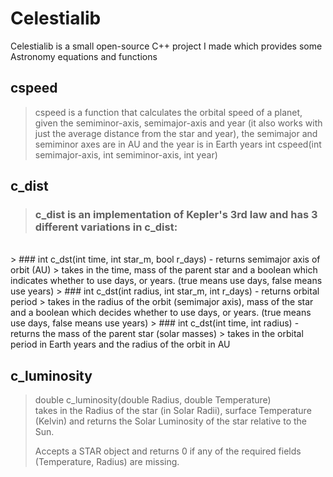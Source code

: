 # Celestialib
 Celestialib is a small open-source C++ project I made 
 which provides some Astronomy equations and functions

 ## cspeed 
> cspeed is a function that calculates the orbital speed of a planet, given the semiminor-axis, semimajor-axis and year (it also works with just the average distance from the star and year), the semimajor and semiminor axes are in AU and the year is in Earth years
> int cspeed(int semimajor-axis, int semiminor-axis, int year) 


 ## c_dist
> ### c_dist is an implementation of Kepler's 3rd law and has 3 different variations in c_dist:
<br>
>
### int c_dst(int time, int star_m, bool r_days) - returns semimajor axis of orbit (AU)
> takes in the time, mass of the parent star and a boolean which indicates whether to use days, or years. (true means use days, false means use years)
>
### int c_dst(int radius, int star_m, int r_days) - returns orbital period 
> takes in the radius of the orbit (semimajor axis), mass of the star and a boolean which decides whether to use days, or years. (true means use days, false means use years)
>
### int c_dst(int time, int radius) - returns the mass of the parent star (solar masses)
> takes in the orbital period in Earth years and the radius of the orbit in AU

## c_luminosity
> double c_luminosity(double Radius, double Temperature)<br>
> takes in the Radius of the star (in Solar Radii), surface Temperature (Kelvin) and returns the Solar Luminosity of the star relative to the Sun.
>
> Accepts a STAR object and returns 0 if any of the required fields (Temperature, Radius) are missing.
